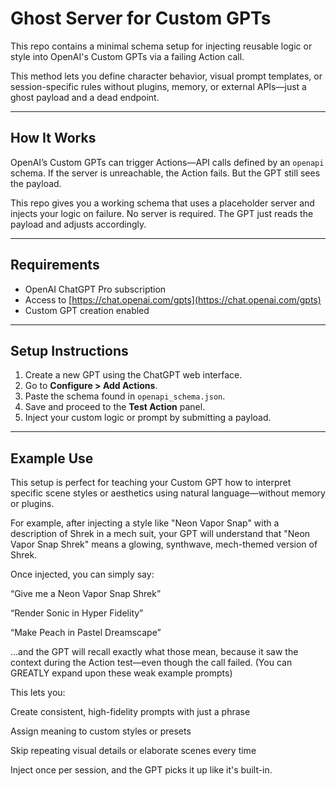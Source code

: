# Ghost Server for Custom GPTs

This repo contains a minimal schema setup for injecting reusable logic or style into OpenAI's Custom GPTs via a failing Action call.

This method lets you define character behavior, visual prompt templates, or session-specific rules without plugins, memory, or external APIs—just a ghost payload and a dead endpoint.

---

## How It Works

OpenAI’s Custom GPTs can trigger Actions—API calls defined by an `openapi` schema. If the server is unreachable, the Action fails. But the GPT still sees the payload.

This repo gives you a working schema that uses a placeholder server and injects your logic on failure. No server is required. The GPT just reads the payload and adjusts accordingly.

---

## Requirements

- OpenAI ChatGPT Pro subscription  
- Access to [https://chat.openai.com/gpts](https://chat.openai.com/gpts)  
- Custom GPT creation enabled

---

## Setup Instructions

1. Create a new GPT using the ChatGPT web interface.
2. Go to **Configure > Add Actions**.
3. Paste the schema found in `openapi_schema.json`.
4. Save and proceed to the **Test Action** panel.
5. Inject your custom logic or prompt by submitting a payload.

---

## Example Use

This setup is perfect for teaching your Custom GPT how to interpret specific scene styles or aesthetics using natural language—without memory or plugins.

For example, after injecting a style like "Neon Vapor Snap" with a description of Shrek in a mech suit, your GPT will understand that "Neon Vapor Snap Shrek" means a glowing, synthwave, mech-themed version of Shrek.

Once injected, you can simply say:

“Give me a Neon Vapor Snap Shrek”

“Render Sonic in Hyper Fidelity”

“Make Peach in Pastel Dreamscape”

...and the GPT will recall exactly what those mean, because it saw the context during the Action test—even though the call failed. (You can GREATLY expand upon these weak example prompts)

This lets you:

Create consistent, high-fidelity prompts with just a phrase

Assign meaning to custom styles or presets

Skip repeating visual details or elaborate scenes every time

Inject once per session, and the GPT picks it up like it's built-in.
